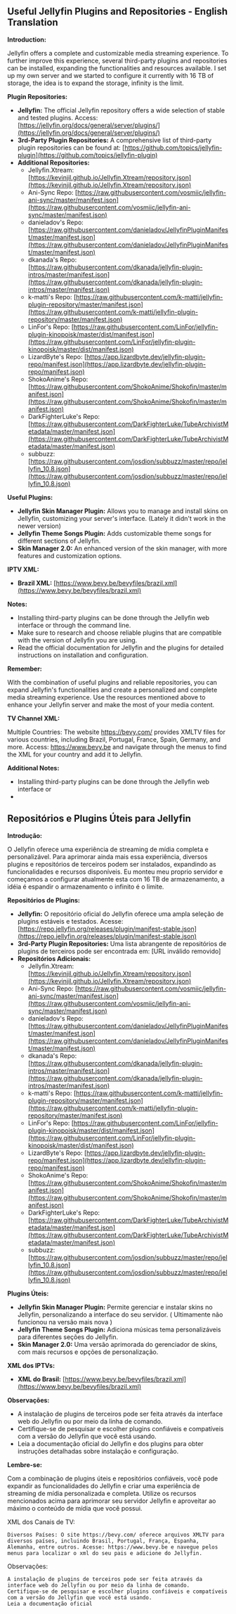 ## Useful Jellyfin Plugins and Repositories - English Translation

**Introduction:**

Jellyfin offers a complete and customizable media streaming experience. To further improve this experience, several third-party plugins and repositories can be installed, expanding the functionalities and resources available. I set up my own server and we started to configure it currently with 16 TB of storage, the idea is to expand the storage, infinity is the limit.

**Plugin Repositories:**

* **Jellyfin:** The official Jellyfin repository offers a wide selection of stable and tested plugins. Access: [https://jellyfin.org/docs/general/server/plugins/](https://jellyfin.org/docs/general/server/plugins/)
* **3rd-Party Plugin Repositories:** A comprehensive list of third-party plugin repositories can be found at: [https://github.com/topics/jellyfin-plugin](https://github.com/topics/jellyfin-plugin)
* **Additional Repositories:**
    * Jellyfin.Xtream: [https://kevinjil.github.io/Jellyfin.Xtream/repository.json](https://kevinjil.github.io/Jellyfin.Xtream/repository.json)
    * Ani-Sync Repo: [https://raw.githubusercontent.com/vosmiic/jellyfin-ani-sync/master/manifest.json](https://raw.githubusercontent.com/vosmiic/jellyfin-ani-sync/master/manifest.json)
    * danieladov's Repo: [https://raw.githubusercontent.com/danieladov/JellyfinPluginManifest/master/manifest.json](https://raw.githubusercontent.com/danieladov/JellyfinPluginManifest/master/manifest.json)
    * dkanada's Repo: [https://raw.githubusercontent.com/dkanada/jellyfin-plugin-intros/master/manifest.json](https://raw.githubusercontent.com/dkanada/jellyfin-plugin-intros/master/manifest.json)
    * k-matti's Repo: [https://raw.githubusercontent.com/k-matti/jellyfin-plugin-repository/master/manifest.json](https://raw.githubusercontent.com/k-matti/jellyfin-plugin-repository/master/manifest.json)
    * LinFor's Repo: [https://raw.githubusercontent.com/LinFor/jellyfin-plugin-kinopoisk/master/dist/manifest.json](https://raw.githubusercontent.com/LinFor/jellyfin-plugin-kinopoisk/master/dist/manifest.json)
    * LizardByte's Repo: [https://app.lizardbyte.dev/jellyfin-plugin-repo/manifest.json](https://app.lizardbyte.dev/jellyfin-plugin-repo/manifest.json)
    * ShokoAnime's Repo: [https://raw.githubusercontent.com/ShokoAnime/Shokofin/master/manifest.json](https://raw.githubusercontent.com/ShokoAnime/Shokofin/master/manifest.json)
    * DarkFighterLuke's Repo: [https://raw.githubusercontent.com/DarkFighterLuke/TubeArchivistMetadata/master/manifest.json](https://raw.githubusercontent.com/DarkFighterLuke/TubeArchivistMetadata/master/manifest.json)
    * subbuzz: [https://raw.githubusercontent.com/josdion/subbuzz/master/repo/jellyfin_10.8.json](https://raw.githubusercontent.com/josdion/subbuzz/master/repo/jellyfin_10.8.json)

**Useful Plugins:**

* **Jellyfin Skin Manager Plugin:** Allows you to manage and install skins on Jellyfin, customizing your server's interface. (Lately it didn't work in the newer version)
* **Jellyfin Theme Songs Plugin:** Adds customizable theme songs for different sections of Jellyfin.
* **Skin Manager 2.0:** An enhanced version of the skin manager, with more features and customization options.

**IPTV XML:**

* **Brazil XML:** [https://www.bevy.be/bevyfiles/brazil.xml](https://www.bevy.be/bevyfiles/brazil.xml)

**Notes:**

* Installing third-party plugins can be done through the Jellyfin web interface or through the command line.
* Make sure to research and choose reliable plugins that are compatible with the version of Jellyfin you are using.
* Read the official documentation for Jellyfin and the plugins for detailed instructions on installation and configuration.

**Remember:**

With the combination of useful plugins and reliable repositories, you can expand Jellyfin's functionalities and create a personalized and complete media streaming experience. Use the resources mentioned above to enhance your Jellyfin server and make the most of your media content.

**TV Channel XML:**

Multiple Countries: The website https://bevy.com/ provides XMLTV files for various countries, including Brazil, Portugal, France, Spain, Germany, and more. Access: https://www.bevy.be and navigate through the menus to find the XML for your country and add it to Jellyfin.

**Additional Notes:**

* Installing third-party plugins can be done through the Jellyfin web interface or
* 
## Repositórios e Plugins Úteis para Jellyfin

**Introdução:**

O Jellyfin oferece uma experiência de streaming de mídia completa e personalizável. Para aprimorar ainda mais essa experiência, diversos plugins e repositórios de terceiros podem ser instalados, expandindo as funcionalidades e recursos disponíveis. Eu monteu meu proprio servidor e começamos a configurar atualmente esta com 16 TB de armazenamento, a idéia é espandir o armazenamento o infinito é o limite.

**Repositórios de Plugins:**

* **Jellyfin:** O repositório oficial do Jellyfin oferece uma ampla seleção de plugins estáveis e testados. Acesse: [https://repo.jellyfin.org/releases/plugin/manifest-stable.json](https://repo.jellyfin.org/releases/plugin/manifest-stable.json)
* **3rd-Party Plugin Repositories:** Uma lista abrangente de repositórios de plugins de terceiros pode ser encontrada em: [URL inválido removido]
* **Repositórios Adicionais:**
    * Jellyfin.Xtream: [https://kevinjil.github.io/Jellyfin.Xtream/repository.json](https://kevinjil.github.io/Jellyfin.Xtream/repository.json)
    * Ani-Sync Repo: [https://raw.githubusercontent.com/vosmiic/jellyfin-ani-sync/master/manifest.json](https://raw.githubusercontent.com/vosmiic/jellyfin-ani-sync/master/manifest.json)
    * danieladov's Repo: [https://raw.githubusercontent.com/danieladov/JellyfinPluginManifest/master/manifest.json](https://raw.githubusercontent.com/danieladov/JellyfinPluginManifest/master/manifest.json)
    * dkanada's Repo: [https://raw.githubusercontent.com/dkanada/jellyfin-plugin-intros/master/manifest.json](https://raw.githubusercontent.com/dkanada/jellyfin-plugin-intros/master/manifest.json)
    * k-matti's Repo: [https://raw.githubusercontent.com/k-matti/jellyfin-plugin-repository/master/manifest.json](https://raw.githubusercontent.com/k-matti/jellyfin-plugin-repository/master/manifest.json)
    * LinFor's Repo: [https://raw.githubusercontent.com/LinFor/jellyfin-plugin-kinopoisk/master/dist/manifest.json](https://raw.githubusercontent.com/LinFor/jellyfin-plugin-kinopoisk/master/dist/manifest.json)
    * LizardByte's Repo: [https://app.lizardbyte.dev/jellyfin-plugin-repo/manifest.json](https://app.lizardbyte.dev/jellyfin-plugin-repo/manifest.json)
    * ShokoAnime's Repo: [https://raw.githubusercontent.com/ShokoAnime/Shokofin/master/manifest.json](https://raw.githubusercontent.com/ShokoAnime/Shokofin/master/manifest.json)
    * DarkFighterLuke's Repo: [https://raw.githubusercontent.com/DarkFighterLuke/TubeArchivistMetadata/master/manifest.json](https://raw.githubusercontent.com/DarkFighterLuke/TubeArchivistMetadata/master/manifest.json)
    * subbuzz: [https://raw.githubusercontent.com/josdion/subbuzz/master/repo/jellyfin_10.8.json](https://raw.githubusercontent.com/josdion/subbuzz/master/repo/jellyfin_10.8.json)

**Plugins Úteis:**

* **Jellyfin Skin Manager Plugin:** Permite gerenciar e instalar skins no Jellyfin, personalizando a interface do seu servidor. ( Ultimamente não funcionou na versão mais nova )
* **Jellyfin Theme Songs Plugin:** Adiciona músicas tema personalizáveis para diferentes seções do Jellyfin.
* **Skin Manager 2.0:** Uma versão aprimorada do gerenciador de skins, com mais recursos e opções de personalização.

**XML dos IPTVs:**

* **XML do Brasil:** [https://www.bevy.be/bevyfiles/brazil.xml](https://www.bevy.be/bevyfiles/brazil.xml)

**Observações:**

* A instalação de plugins de terceiros pode ser feita através da interface web do Jellyfin ou por meio da linha de comando.
* Certifique-se de pesquisar e escolher plugins confiáveis e compatíveis com a versão do Jellyfin que você está usando.
* Leia a documentação oficial do Jellyfin e dos plugins para obter instruções detalhadas sobre instalação e configuração.

**Lembre-se:**

Com a combinação de plugins úteis e repositórios confiáveis, você pode expandir as funcionalidades do Jellyfin e criar uma experiência de streaming de mídia personalizada e completa. Utilize os recursos mencionados acima para aprimorar seu servidor Jellyfin e aproveitar ao máximo o conteúdo de mídia que você possui.

XML dos Canais de TV:

    Diversos Países: O site https://bevy.com/ oferece arquivos XMLTV para diversos países, incluindo Brasil, Portugal, França, Espanha, Alemanha, entre outros. Acesse: https://www.bevy.be e navegue pelos menus para localizar o xml do seu pais e adicione do Jellyfin.

Observações:

    A instalação de plugins de terceiros pode ser feita através da interface web do Jellyfin ou por meio da linha de comando.
    Certifique-se de pesquisar e escolher plugins confiáveis e compatíveis com a versão do Jellyfin que você está usando.
    Leia a documentação oficial
